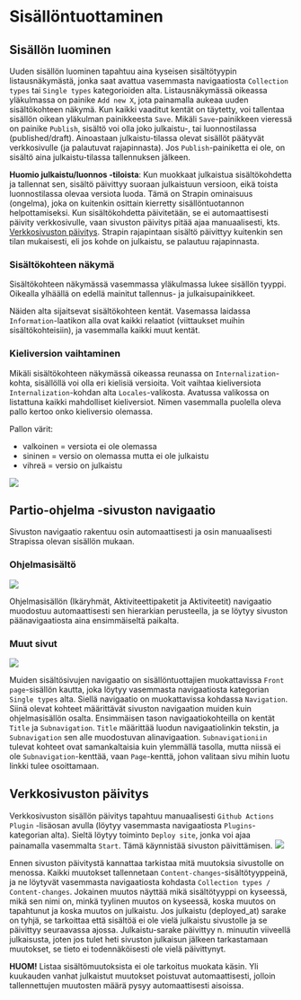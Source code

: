 # Sisällöntuottaminen

## Sisällön luominen

Uuden sisällön luominen tapahtuu aina kyseisen sisältötyypin listausnäkymästä, jonka saat avattua vasemmasta navigaatiosta `Collection types` tai `Single types` kategorioiden alta. Listausnäkymässä oikeassa yläkulmassa on painike `Add new X`, jota painamalla aukeaa uuden sisältökohteen näkymä. Kun kaikki vaaditut kentät on täytetty, voi tallentaa sisällön oikean yläkulman painikkeesta `Save`. Mikäli `Save`-painikkeen vieressä on painike `Publish`, sisältö voi olla joko julkaistu-, tai luonnostilassa (published/draft). Ainoastaan julkaistu-tilassa olevat sisällöt päätyvät verkkosivulle (ja palautuvat rajapinnasta). Jos `Publish`-painiketta ei ole, on sisältö aina julkaistu-tilassa tallennuksen jälkeen.

**Huomio julkaistu/luonnos -tiloista**: Kun muokkaat julkaistua sisältökohdetta ja tallennat sen, sisältö päivittyy suoraan julkaistuun versioon, eikä toista luonnostilassa olevaa versiota luoda. Tämä on Strapin ominaisuus (ongelma), joka on kuitenkin osittain kierretty sisällöntuotannon helpottamiseksi. Kun sisältökohdetta päivitetään, se ei automaattisesti päivity verkkosivulle, vaan sivuston päivitys pitää ajaa manuaalisesti, kts. [Verkkosivuston päivitys](#sivuston-julkaisu). Strapin rajapintaan sisältö päivittyy kuitenkin sen tilan mukaisesti, eli jos kohde on julkaistu, se palautuu rajapinnasta.


### Sisältökohteen näkymä

Sisältökohteen näkymässä vasemmassa yläkulmassa lukee sisällön tyyppi. Oikealla ylhäällä on edellä mainitut tallennus- ja julkaisupainikkeet.

Näiden alta sijaitsevat sisältökohteen kentät. Vasemassa laidassa `Information`-laatikon alla ovat kaikki relaatiot (viittaukset muihin sisältökohteisiin), ja vasemmalla kaikki muut kentät.

### Kieliversion vaihtaminen

Mikäli sisältökohteen näkymässä oikeassa reunassa on `Internalization`-kohta, sisällöllä voi olla eri kielisiä versioita. Voit vaihtaa kieliversiota `Internalization`-kohdan alta `Locales`-valikosta. Avatussa valikossa on listattuna kaikki mahdolliset kieliversiot. Nimen vasemmalla puolella oleva pallo kertoo onko kieliversio olemassa. 

Pallon värit:
- valkoinen = versiota ei ole olemassa
- sininen = versio on olemassa mutta ei ole julkaistu
- vihreä = versio on julkaistu

![](/images/sisältökohde.png)

## Partio-ohjelma -sivuston navigaatio

Sivuston navigaatio rakentuu osin automaattisesti ja osin manuaalisesti Strapissa olevan sisällön mukaan.

### Ohjelmasisältö
![](/images/ohjelma-navigaatio.png)

Ohjelmasisällön (Ikäryhmät, Aktiviteettipaketit ja Aktiviteetit) navigaatio muodostuu automaattisesti sen hierarkian perusteella, ja se löytyy sivuston päänavigaatiosta aina ensimmäiseltä paikalta.

### Muut sivut
![](/images/muu-navigaatio.png)

Muiden sisältösivujen navigaatio on sisällöntuottajien muokattavissa `Front page`-sisällön kautta, joka löytyy vasemmasta navigaatiosta kategorian `Single types` alta. Siellä navigaatio on muokattavissa kohdassa `Navigation`. Siinä olevat kohteet määrittävät sivuston navigaation muiden kuin ohjelmasisällön osalta. Ensimmäisen tason navigaatiokohteilla on kentät `Title` ja `Subnavigation`. `Title` määrittää luodun navigaatiolinkin tekstin, ja `Subnavigation` sen alle muodostuvan alinavigaation. `Subnavigationiin` tulevat kohteet ovat samankaltaisia kuin ylemmällä tasolla, mutta niissä ei ole `Subnavigation`-kenttää, vaan `Page`-kenttä, johon valitaan sivu mihin luotu linkki tulee osoittamaan.

## <a name="sivuston-julkaisu"></a> Verkkosivuston päivitys

Verkkosivuston sisällön päivitys tapahtuu manuaalisesti `Github Actions Plugin` -lisäosan avulla (löytyy vasemmasta navigaatiosta `Plugins`-kategorian alta). Sieltä löytyy toiminto `Deploy site`, jonka voi ajaa painamalla vasemmalta `Start`. Tämä käynnistää sivuston päivittämisen.
![](/images/julkaisu.png)

Ennen sivuston päivitystä kannattaa tarkistaa mitä muutoksia sivustolle on menossa. Kaikki muutokset tallennetaan `Content-changes`-sisältötyyppeinä, ja ne löytyvät vasemmasta navigaatiosta kohdasta `Collection types / Content-changes`. Jokainen muutos näyttää mikä sisältötyyppi on kyseessä, mikä sen nimi on, minkä tyylinen muutos on kyseessä, koska muutos on tapahtunut ja koska muutos on julkaistu. Jos julkaistu (deployed_at) sarake on tyhjä, se tarkoittaa että sisältöä ei ole vielä julkaistu sivustolle ja se päivittyy seuraavassa ajossa. Julkaistu-sarake päivittyy n. minuutin viiveellä julkaisusta, joten jos tulet heti sivuston julkaisun jälkeen tarkastamaan muutokset, se tieto ei todennäköisesti ole vielä päivittynyt.

**HUOM!** Listaa sisältömuutoksista ei ole tarkoitus muokata käsin. Yli kuukauden vanhat julkaistut muutokset poistuvat automaattisesti, jolloin tallennettujen muutosten määrä pysyy automaattisesti aisoissa.